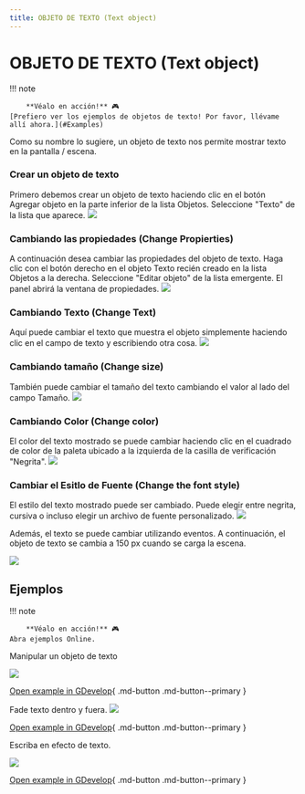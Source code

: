 ```yaml
---
title: OBJETO DE TEXTO (Text object)
---
```

# OBJETO DE TEXTO (Text object)

!!! note

        **Véalo en acción!** 🎮
    [Prefiero ver los ejemplos de objetos de texto! Por favor, llévame allí ahora.](#Examples)

Como su nombre lo sugiere, un objeto de texto nos permite mostrar texto en la pantalla / escena.

### Crear un objeto de texto

Primero debemos crear un objeto de texto haciendo clic en el botón Agregar objeto en la parte inferior de la lista Objetos. Seleccione "Texto" de la lista que aparece. ![](/gdevelop5/objects/add-text-object.png)

### Cambiando las propiedades (Change Propierties)

A continuación desea cambiar las propiedades del objeto de texto. Haga clic con el botón derecho en el objeto Texto recién creado en la lista Objetos a la derecha. Seleccione "Editar objeto" de la lista emergente. El panel abrirá la ventana de propiedades. ![](/gdevelop5/objects/text-properties-window.png)

### Cambiando Texto (Change Text)

Aquí puede cambiar el texto que muestra el objeto simplemente haciendo clic en el campo de texto y escribiendo otra cosa. ![](/gdevelop5/objects/change-text.png)

### Cambiando tamaño (Change size)

También puede cambiar el tamaño del texto cambiando el valor al lado del campo Tamaño. ![](/gdevelop5/objects/change-size-of-text.png)

### Cambiando Color (Change color)

El color del texto mostrado se puede cambiar haciendo clic en el cuadrado de color de la paleta ubicado a la izquierda de la casilla de verificación "Negrita". ![](/gdevelop5/objects/change-color-of-text.png)

### Cambiar el Esitlo de Fuente (Change the font style)

El estilo del texto mostrado puede ser cambiado. Puede elegir entre negrita, cursiva o incluso elegir un archivo de fuente personalizado. ![](/gdevelop5/objects/change-style-of-text.png)

Además, el texto se puede cambiar utilizando eventos. A continuación, el objeto de texto se cambia a 150 px cuando se carga la escena.

![](/gdevelop5/objects/changetextsizeviaevents.png)

## Ejemplos

!!! note

        **Véalo en acción!** 🎮
    Abra ejemplos Online.

Manipular un objeto de texto

[![](/gdevelop5/objects/changetextexample1.png)](https://editor.gdevelop-app.com/?project=example://manipulate-text-object)

[Open example in GDevelop](https://editor.gdevelop.io/?project=example://manipulate-text-object){ .md-button .md-button--primary }

Fade texto dentro y fuera. [![](/gdevelop5/objects/textfadeoutinexample.png)](https://editor.gdevelop-app.com/?project=example://text-fade-in-out)

[Open example in GDevelop](https://editor.gdevelop.io/?project=example://text-fade-in-out){ .md-button .md-button--primary }

Escriba en efecto de texto.

[![](/gdevelop5/objects/type-ontexteffectexample.png)](https://editor.gdevelop-app.com/?project=example://type-on-text-effect)

[Open example in GDevelop](https://editor.gdevelop.io/?project=example://type-on-text-effect){ .md-button .md-button--primary }
